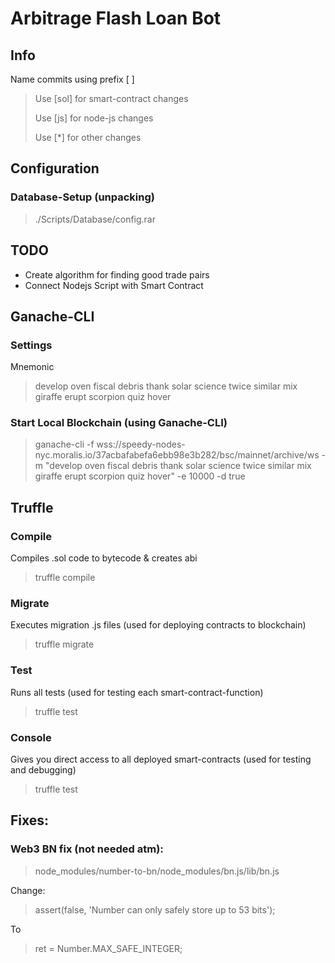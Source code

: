 # Arbitrage Flash Loan Bot

## Info
Name commits using prefix [ ]
> Use [sol] for smart-contract changes
> 
> Use [js] for node-js changes
> 
> Use [*] for other changes

## Configuration
### Database-Setup (unpacking)
> ./Scripts/Database/config.rar

## TODO
- Create algorithm for finding good trade pairs
- Connect Nodejs Script with Smart Contract

## Ganache-CLI
### Settings
Mnemonic
> develop oven fiscal debris thank solar science twice similar mix giraffe erupt scorpion quiz hover

### Start Local Blockchain (using Ganache-CLI)
> ganache-cli -f wss://speedy-nodes-nyc.moralis.io/37acbafabefa6ebb98e3b282/bsc/mainnet/archive/ws -m "develop oven fiscal debris thank solar science twice similar mix giraffe erupt scorpion quiz hover" -e 10000 -d true

## Truffle
### Compile
Compiles .sol code to bytecode & creates abi
> truffle compile

### Migrate
Executes migration .js files (used for deploying contracts to blockchain)
> truffle migrate

### Test
Runs all tests (used for testing each smart-contract-function)
> truffle test

### Console
Gives you direct access to all deployed smart-contracts (used for testing and debugging)
> truffle test

## Fixes:
### Web3 BN fix (not needed atm):
> node_modules/number-to-bn/node_modules/bn.js/lib/bn.js

Change:
> assert(false, 'Number can only safely store up to 53 bits');

To
> ret = Number.MAX_SAFE_INTEGER;
